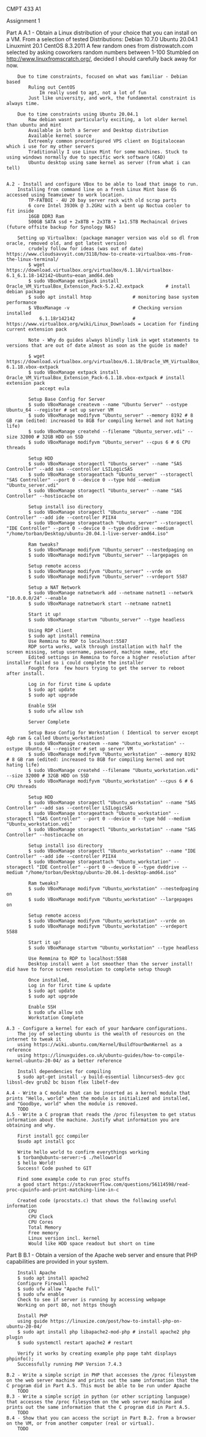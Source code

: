 CMPT 433 A1

Assignment 1

Part A
    A.1 - Obtain a Linux distribution of your choice that you can install on a VM. 
        From a selection of tested Distributions:
            Debian 10.7.0
            Ubuntu 20.04.1
            Linuxmint 20.1
            CentOS 8.3.2011
            A few random ones from distrowatch.com selected by asking coworkers random numbers between 1-100
                Stumbled on http://www.linuxfromscratch.org/, decided I should carefully back away for now.
        
        Due to time constraints, focused on what was familiar - Debian based
            Ruling out CentOS
                Im really used to apt, not a lot of fun
            Just like university, and work, the fundamental constraint is always time.

        Due to time constraints using Ubuntu 20.04.1
            Raw debian wasnt particularly exciting, a lot older kernel than ubuntu and mint
            Available in both a Server and Desktop distribution
            Available kernel source
            Extreemly common preconfigured VPS client on Digitalocean which i use for my other servers
            Traditionally I use Linux Mint for some machines. Stuck to using windows normally due to specific work software (CAD)
            Ubuntu desktop using same kernel as server (from what i can tell)


    A.2 - Install and configure VBox to be able to load that image to run.
        Installing from command line on a fresh Linux Mint base OS accessed using Teamviewer to work location.
            TP-FATBOI - 4U 20 bay server rack with old scrap parts
            6 core Intel 3930k @ 3.2GHz with a bent up Noctua cooler to fit inside
            16GB DDR3 Ram
            500GB SATA ssd + 2x8TB + 2x3TB + 1x1.5TB Mechaincal drives (future offsite backup for Synology NAS)

        Setting up Virtualbox: (package manager version was old so dl from oracle, removed old, and got latest version)
            crudely follow for ideas (was out of date) https://www.cloudsavvyit.com/3118/how-to-create-virtualbox-vms-from-the-linux-terminal/
            $ wget https://download.virtualbox.org/virtualbox/6.1.18/virtualbox-6.1_6.1.18-142142~Ubuntu~eoan_amd64.deb
            $ sudo VBoxManage extpack install Oracle_VM_VirtualBox_Extension_Pack-5.2.42.extpack        # install debian package
            $ sudo apt install htop               # monitoring base system performance
            $ VBoxManage -v                       # Checking version installed
                6.1.18r142142                     # https://www.virtualbox.org/wiki/Linux_Downloads = Location for finding current extension pack
            
            Note - Why do guides always blindly link in wget statements to versions that are out of date almost as soon as the guide is made?

            $ wget https://download.virtualbox.org/virtualbox/6.1.18/Oracle_VM_VirtualBox_Extension_Pack-6.1.18.vbox-extpack
            $ sudo VBoxManage extpack install Oracle_VM_VirtualBox_Extension_Pack-6.1.18.vbox-extpack # install extension pack
                accept eula
            
            Setup Base Config for Server
            $ sudo VBoxManage createvm --name "Ubuntu Server" --ostype Ubuntu_64 --register # set up server VM
            $ sudo VBoxManage modifyvm "Ubuntu_server" --memory 8192 # 8 GB ram (edited: increased to 8GB for compiling kernel and not hating life)
            $ sudo VBoxManage createhd --filename "Ubuntu_server.vdi" --size 32000 # 32GB HDD on SSD
            $ sudo VBoxManage modifyvm "Ubuntu_server" --cpus 6 # 6 CPU threads

            Setup HDD
            $ sudo VBoxManage storagectl "Ubuntu_server" --name "SAS Controller" --add sas --controller LSILogicSAS
            $ sudo VBoxManage storageattach "Ubuntu_server" --storagectl "SAS Controller" --port 0 --device 0 --type hdd --medium "Ubuntu_server.vdi"
            $ sudo VBoxManage storagectl "Ubuntu_server" --name "SAS Controller" --hostiocache on

            Setup install iso directory
            $ sudo VBoxManage storagectl "Ubuntu_server" --name "IDE Controller" --add ide --controller PIIX4
            $ sudo VBoxManage storageattach "Ubuntu_server" --storagectl "IDE Controller" --port 0 --device 0 --type dvddrive --medium "/home/torban/Desktop/ubuntu-20.04.1-live-server-amd64.iso"

            Ram tweaks?
            $ sudo VBoxManage modifyvm "Ubuntu_server" --nestedpaging on
            $ sudo VBoxManage modifyvm "Ubuntu_server" --largepages on

            Setup remote access
            $ sudo VBoxManage modifyvm "Ubuntu_server" --vrde on
            $ sudo VBoxManage modifyvm "Ubuntu_server" --vrdeport 5587

            Setup a NAT Network
            $ sudo VBoxManage natnetwork add --netname natnet1 --network "10.0.0.0/24" --enable
            $ sudo VBoxManage natnetwork start --netname natnet1

            Start it up!
            $ sudo VBoxManage startvm "Ubuntu_server" --type headless

            Using RDP client
            $ sudo apt install remmina
            Use Remmina to RDP to localhost:5587
            RDP sorta works, walk through installation with half the screen missing, setup username, password, machine name, etc
            Edited settings in Remmina to force a higher resolution after installer failed so i could complete the installer
            Fought fora  few hours trying to get the server to reboot after install.

            Log in for first time & update
            $ sudo apt update
            $ sudo apt upgrade

            Enable SSH
            $ sudo ufw allow ssh

            Server Complete

            Setup Base Config for Workstation ( Identical to server except 4gb ram & called Ubuntu_workstation)
            $ sudo VBoxManage createvm --name "Ubuntu_workstation" --ostype Ubuntu_64 --register # set up server VM
            $ sudo VBoxManage modifyvm "Ubuntu_workstation" --memory 8192 # 8 GB ram (edited: increased to 8GB for compiling kernel and not hating life)
            $ sudo VBoxManage createhd --filename "Ubuntu_workstation.vdi" --size 32000 # 32GB HDD on SSD
            $ sudo VBoxManage modifyvm "Ubuntu_workstation" --cpus 6 # 6 CPU threads

            Setup HDD
            $ sudo VBoxManage storagectl "Ubuntu_workstation" --name "SAS Controller" --add sas --controller LSILogicSAS
            $ sudo VBoxManage storageattach "Ubuntu_workstation" --storagectl "SAS Controller" --port 0 --device 0 --type hdd --medium "Ubuntu_workstation.vdi"
            $ sudo VBoxManage storagectl "Ubuntu_workstation" --name "SAS Controller" --hostiocache on

            Setup install iso directory
            $ sudo VBoxManage storagectl "Ubuntu_workstation" --name "IDE Controller" --add ide --controller PIIX4
            $ sudo VBoxManage storageattach "Ubuntu_workstation" --storagectl "IDE Controller" --port 0 --device 0 --type dvddrive --medium "/home/torban/Desktop/ubuntu-20.04.1-desktop-amd64.iso"

            Ram tweaks?
            $ sudo VBoxManage modifyvm "Ubuntu_workstation" --nestedpaging on
            $ sudo VBoxManage modifyvm "Ubuntu_workstation" --largepages on

            Setup remote access
            $ sudo VBoxManage modifyvm "Ubuntu_workstation" --vrde on
            $ sudo VBoxManage modifyvm "Ubuntu_workstation" --vrdeport 5588

            Start it up!
            $ sudo VBoxManage startvm "Ubuntu_workstation" --type headless

            Use Remmina to RDP to localhost:5588
            Desktop install went a lot smoother than the server install! did have to force screen resolution to complete setup though

            Once installed,
            Log in for first time & update
            $ sudo apt update
            $ sudo apt upgrade

            Enable SSH
            $ sudo ufw allow ssh
            Workstation Complete

    A.3 - Configure a kernel for each of your hardware configurations.
        The joy of selecting ubuntu is the wealth of resources on the internet to tweak it
        using https://wiki.ubuntu.com/Kernel/BuildYourOwnKernel as a reference
        using https://linuxguides.co.uk/ubuntu-guides/how-to-compile-kernel-ubuntu-20-04/ as a better reference

        Install dependencies for compiling
        $ sudo apt-get install -y build-essential libncurses5-dev gcc libssl-dev grub2 bc bison flex libelf-dev

    A.4 - Write a C module that can be inserted as a kernel module that prints "Hello, world" when the module is initialized and installed, and "Goodbye, world" when the module is removed.
        TODO
    A.5 - Write a C program that reads the /proc filesystem to get status information about the machine. Justify what information you are obtaining and why.
        
        First install gcc compiler
        $sudo apt install gcc

        Write hello world to confirm everythings working
        $ torban@ubuntu-server:~$ ./helloworld
        $ hello World!
        Success! Code pushed to GIT

        Find some example code to run proc stuffs
        a good start https://stackoverflow.com/questions/56114598/read-proc-cpuinfo-and-print-matching-line-in-c

        Created code (procstats.c) that shows the following useful information
            CPU
            CPU Clock
            CPU Cores
            Total Memory
            Free memory
            Linux version incl. kernel
            Would like HDD space readout but short on time

Part B
    B.1 - Obtain a version of the Apache web server and ensure that PHP capabilities are provided in your system.
        
        Install Apache
        $ sudo apt install apache2
        Configure Firewall
        $ sudo ufw allow "Apache Full"
        $ sudo ufw enable
        Check to see if server is running by accessing webpage
        Working on port 80, not https though

        Install PHP
        using guide https://linuxize.com/post/how-to-install-php-on-ubuntu-20-04/
        $ sudo apt install php libapache2-mod-php # install apache2 php plugin
        $ sudo systemctl restart apache2 # restart

        Verify it works by creating example php page taht displays phpinfo();
        Successfully running PHP Version 7.4.3

    B.2 - Write a simple script in PHP that accesses the /proc filesystem on the web server machine and prints out the same information that the C program did in Part A.5. This must be able to be run under Apache
        TODO
    B.3 - Write a simple script in python (or other scripting language) that accesses the /proc filesystem on the web server machine and prints out the same information that the C program did in Part A.5.
        TODO
    B.4 - Show that you can access the script in Part B.2. from a browser on the VM, or from another computer (real or virtual).
        TODO